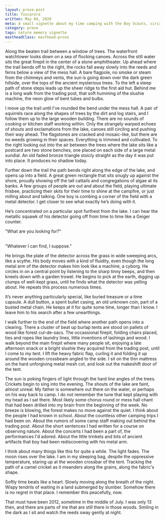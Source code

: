 ```yaml
---
layout: prose-post
title: Tuscarora
written: May 04, 2020
meta: A small vignette about my time camping with the Boy Scouts, circa 2012.
category: prose
tags: nature memory vignette
mastheadClass: masthead-prose
---
```


Along the beaten trail between a window of trees. The waterfront watchtower
looks down on a sea of flocking canoes. Across the still water sits the great
firepit in the center of a stone amphitheater. Up ahead where the trail bends
off to the right, the rocks fall away slowly into the reeds and ferns below a
view of the mess hall. A bare flagpole, no smoke or steam from the chimneys and
vents, the sun is going down over the dark green hillside, over the tops of the
ancient mysterious trees. To the left a steep path of stone steps leads up the
sheer ridge to the first aid hut. Behind me is a long walk from the trading
post, that soft humming of the slushie machine, the neon glow of bent tubes and
bulbs.

I move up the trail until I've rounded the bend under the mess hall. A pair of
squirrels race along the shapes of trees by the dirt and log stairs, and I
follow them up to the large wooden building. There are no sounds of cooking or
kitchen staff working within. Only the strangely warped echoes of shouts and
exclamations from the lake, canoes still circling and pushing their way ahead.
The flagstones are cracked and mosaic-like, but there are no weeds growing in
their spaces. Everything is trimmed and cultivated. To the right looking out
into the air between the trees where the lake sits like a postcard are two stone
benches, one placed on each side of a large metal sundial. An old faded bronze
triangle stoicly straight as the day it was put into place. It produces no
shadow today.

Further down the trail the path bends right along the edge of the lake, and
opens up into a field. A great green rectangle that sits snugly up against the
shore, proudly showing off the tall cattails and congregations of algae at its
banks. A few groups of people are out and about the field, playing ultimate
frisbee, practicing their skits for their time to shine at the campfire, or just
milling about and talking. One boy is combing a corner of the field with a metal
detector. I get closer to see what exactly he’s doing with it.

He’s concentrated on a particular spot furthest from the lake. I can hear the
metallic squawk of his detector going off from time to time like a Geiger
counter.

<div class="block-quote">
"What are you looking for?" <br> <br>

"Whatever I can find, I suppose."
</div>

He brings the plate of the detector across the grass in wide sweeping arcs, like
a scythe. His body moves with a kind of fluidity, even though the long metal arm
of the detector makes him look like a machine, a cyborg. He circles in on a
central point by listening to the sharp tinny beeps, and then kneels down with a
garden trowel. He begins to pick at the earth, digging up clumps of well-kept
grass, until he finds what the detector was yelling about. He repeats this
process numerous times.

It’s never anything particularly special, like buried treasure or a time
capsule. A dull button, a spent bullet casing, an old unknown coin, part of a
busted metal chain. He keeps at it for quite some time, longer than I know. I
leave him to his search after a few unearthings.

I walk further to the end of the field where another path opens into a clearing.
There a cluster of beat up burlap tents are stood on pallets of wood like forest
cul-de-sacs. The occassional firepit, folding chairs placed, ties and ropes like
laundry lines, little inventions of lashings and wood. I walk beyond the main
firepit where many people sit, enjoying a late afternoon snack or a bright
slushie they acquired from the trading post, until I come to my tent. I lift the
heavy fabric flap, curling it and folding it up around the wooden crossbeam
angled to the side. I sit on the thin mattress on the hard unforgiving metal
mesh cot, and look out the makeshift door of the tent.

The sun is poking fingers of light through the hard line angles of the trees.
Crickets begin to sing into the evening. The shouts of the lake are faint,
almost unreal. My father is somewhere out there on the water, or perhaps on his
way back to camp. I do not remember the tune that kept playing with my head as I
sat there. Most likely some chorus round or mess hall chant that had been
drilled into my brain from the beginning of the week. No breeze is blowing, the
forest makes no move against the quiet. I think about the people I had known in
school. About the countless other camping trips I had been on. About the rumors
of some camp staff making out behind the trading post. About the short sentences
I had written for a course on observing nature. About the concerts I had been a
part of, the performances I'd adored. About the little trinkets and bits of
ancient artifacts that boy had been rediscovering with his metal arm.

I think about many things like this for quite a while. The light fades. The moon
rises over the lake. I am in my sleeping bag, despite the oppressive
temperature, staring up at the wooden crossbar of the tent. Tracking the path of
a camel cricket as it meanders along the grains, along the fabric's shape.

Softly time beats like a heart. Slowly moving along the breath of the night.
Wispy tendrils of waiting in a land submerged by slumber. Somehow there is no
regret in that place. I remember this peacefully, now.

That must have been 2012, sometime in the middle of July. I was only 13 then,
and there are parts of me that are still there in those woods. Smiling in the
dark as I sit and watch the reeds sway gently at night.

